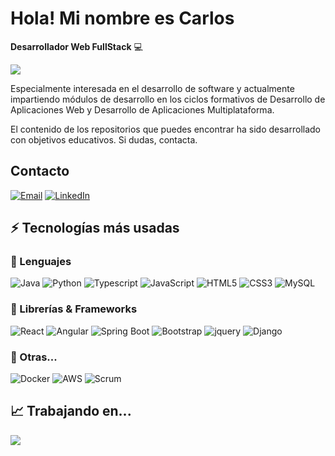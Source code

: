 # Hola! Mi nombre es Carlos

**Desarrollador Web FullStack** 💻 

<img src="https://www.google.com/url?sa=i&url=https%3A%2F%2Fblog.systemplus.com.co%2Fcategory%2Fdesarrollo-web%2F&psig=AOvVaw0YAlnlEyhydbPhtvunRcKz&ust=1724261269088000&source=images&cd=vfe&opi=89978449&ved=0CBQQjRxqFwoTCIiDmoaMhIgDFQAAAAAdAAAAABAh" 
   borderRadius='1rem' boxShadow = '0 5px 18px rgba(0,0,0,0.3)'>
</p>

Especialmente interesada en el desarrollo de software y actualmente impartiendo módulos de desarrollo en los ciclos formativos de Desarrollo de Aplicaciones Web y Desarrollo de Aplicaciones Multiplataforma.

El contenido de los repositorios que puedes encontrar ha sido desarrollado con objetivos educativos. Si dudas, contacta.


## Contacto

[![Email](https://img.shields.io/badge/Mail-D14836?style=for-the-badge&logo=gmail&logoColor=white)](mailto:crolyx16@gmail.com)
[![LinkedIn](https://img.shields.io/badge/LinkedIn-1DA1F2?style=for-the-badge&logo=linkedin&logoColor=white)](https://linkedin.com/in/carlos-sánchez-román-1bab08323)

## ⚡ Tecnologías más usadas

### 🚀 Lenguajes

![Java](https://img.shields.io/badge/Java-ED8B00?style=for-the-badge&logo=java&logoColor=white)
![Python](https://img.shields.io/badge/Python-FFD43B?style=for-the-badge&logo=python&logoColor=306998)
![Typescript](https://img.shields.io/badge/Typescript-00599C?style=for-the-badge&logo=typescript&logoColor=white)
![JavaScript](https://img.shields.io/badge/JavaScript-323330?style=for-the-badge&logo=javascript&logoColor=F7DF1E)
![HTML5](https://img.shields.io/badge/HTML5-E34F26?style=for-the-badge&logo=html5&logoColor=white)
![CSS3](https://img.shields.io/badge/CSS3-1572B6?style=for-the-badge&logo=css3&logoColor=white)
![MySQL](https://img.shields.io/badge/MySQL-00618C?style=for-the-badge&logo=mysql&logoColor=white)

### 🧩 Librerías & Frameworks 

![React](https://img.shields.io/badge/React-35495E?style=for-the-badge&logo=react&logoColor=61DBFB)
![Angular](https://img.shields.io/badge/Angular-DD0031?style=for-the-badge&logo=angular&logoColor=white)
![Spring Boot](https://img.shields.io/badge/SpringBoot-6EB442?style=for-the-badge&logo=spring&logoColor=white)
![Bootstrap](https://img.shields.io/badge/Bootstrap-563D7C?style=for-the-badge&logo=bootstrap&logoColor=white)
![jquery](https://img.shields.io/badge/jQuery-0769AD?style=for-the-badge&logo=jquery&logoColor=white)
![Django](https://img.shields.io/badge/Django-103E2E?style=for-the-badge&logo=django&logoColor=white)

### 📘 Otras...

![Docker](https://img.shields.io/badge/Docker-2CA5E0?style=for-the-badge&logo=docker&logoColor=white)
![AWS](https://img.shields.io/badge/AWS-232F3E?style=for-the-badge&logo=aws&logoColor=white)
![Scrum](https://img.shields.io/badge/Scrum-white?style=for-the-badge&logo=scrum)


## 📈 Trabajando en...
![](./profile-3d-contrib/profile-season-animate.svg)
